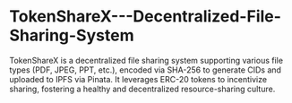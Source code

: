 # TokenShareX---Decentralized-File-Sharing-System
TokenShareX is a decentralized file sharing system supporting various file types (PDF, JPEG, PPT, etc.), encoded via SHA-256 to generate CIDs and uploaded to IPFS via Pinata. It leverages ERC-20 tokens to incentivize sharing, fostering a healthy and decentralized resource-sharing culture.
